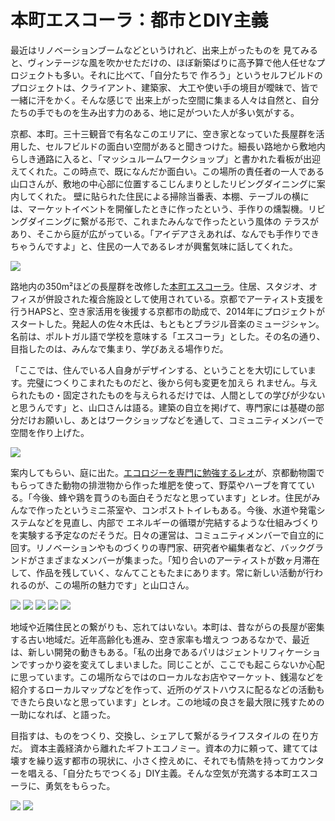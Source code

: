 # 本町エスコーラ：都市とDIY主義

最近はリノベーションブームなどというけれど、出来上がったものを 見てみると、ヴィンテージな風を吹かせただけの、ほぼ新築ばりに高予算で他人任せなプロジェクトも多い。それに比べて、「自分たちで 作ろう」というセルフビルドのプロジェクトは、クライアント、建築家、 大工や使い手の境目が曖昧で、皆で一緒に汗をかく。そんな感じで 出来上がった空間に集まる人々は自然と、自分たちの手でものを生み出す力のある、地に足がついた人が多い気がする。

京都、本町。三十三観音で有名なこのエリアに、空き家となっていた長屋群を活用した、セルフビルドの面白い空間があると聞きつけた。細長い路地から敷地内らしき通路に入ると、「マッシュルームワークショップ」と書かれた看板が出迎えてくれた。この時点で、既になんだか面白い。この場所の責任者の一人である山口さんが、敷地の中心部に位置するこじんまりとしたリビングダイニングに案内してくれた。 壁に貼られた住民による掃除当番表、本棚、テーブルの横には、マーケットイベントを開催したときに作ったという、手作りの燻製機。リビ ングダイニングに繋がる形で、これまたみんなで作ったという風体の テラスがあり、そこから庭が広がっている。「アイデアさえあれば、なんでも手作りできちゃうんですよ」と、住民の一人であるレオが興奮気味に話してくれた。

![](honmachiescola5.jpg)

路地内の350m²ほどの長屋群を改修した[本町エスコーラ](http://www.escola-kyoto.com/escola-index.html)。住居、スタジオ、オフィスが併設された複合施設として使用されている。京都でアーティスト支援を行うHAPSと、空き家活用を後援する京都市の助成で、2014年にプロジェクトがスタートした。発起人の佐々木氏は、もともとブラジル音楽のミュージシャン。名前は、ポルトガル語で学校を意味する「エスコーラ」とした。その名の通り、目指したのは、みんなで集まり、学びあえる場作りだ。

「ここでは、住んでいる人自身がデザインする、ということを大切にしています。完璧につくりこまれたものだと、後から何も変更を加えら れません。与えられたもの・固定されたものを与えられるだけでは、人間としての学びが少ないと思うんです」と、山口さんは語る。建築の自立を掲げて、専門家には基礎の部分だけお願いし、あとはワークショップなどを通して、コミュニティメンバーで空間を作り上げた。

![](honmachiescola3.jpg)

案内してもらい、庭に出た。[エコロジーを専門に勉強するレオ](https://www.travelingcircusofurbanism.com/ehime/senjo)が、京都動物園でもらってきた動物の排泄物から作った堆肥を使って、野菜やハーブを育てている。「今後、蜂や鶏を買うのも面白そうだなと思っています」とレオ。住民がみんなで作ったというミニ茶室や、コンポストトイレもある。今後、水道や発電システムなどを見直し、内部で エネルギーの循環が完結するような仕組みづくりを実験する予定なのだそうだ。日々の運営は、コミュニティメンバーで自立的に回す。リノベーションやものづくりの専門家、研究者や編集者など、バックグランドがさまざまなメンバーが集まった。「知り合いのアーティストが数ヶ月滞在して、作品を残していく、なんてこともたまにあります。常に新しい活動が行われるのが、この場所の魅力です」と山口さん。

![](honmachiescola6.jpg)
![](honmachiescola8.jpg)
![](honmachiescola12.jpg)
![](honmachiescola13.jpg)
![](honmachiescola25.jpg)

地域や近隣住民との繋がりも、忘れてはいない。本町は、昔ながらの長屋が密集する古い地域だ。近年高齢化も進み、空き家率も増えつ つあるなかで、最近は、新しい開発の動きもある。「私の出身であるパリはジェントリフィケーションですっかり姿を変えてしまいました。同じことが、ここでも起こらないか心配に思っています。この場所ならではのローカルなお店やマーケット、銭湯などを紹介するローカルマップなどを作って、近所のゲストハウスに配るなどの活動もできたら良いなと思っています」とレオ。この地域の良さを最大限に残すための一助になれば、と語った。

目指すは、ものをつくり、交換し、シェアして繋がるライフスタイルの 在り方だ。 資本主義経済から離れたギフトエコノミー。資本の力に頼って、建てては壊すを繰り返す都市の現状に、小さく控えめに、それでも情熱を持ってカウンターを唱える、「自分たちでつくる」DIY主義。そんな空気が充満する本町エスコーラに、勇気をもらった。

![](honmachiescola1.jpg)
![](honmachiescola15.jpg)